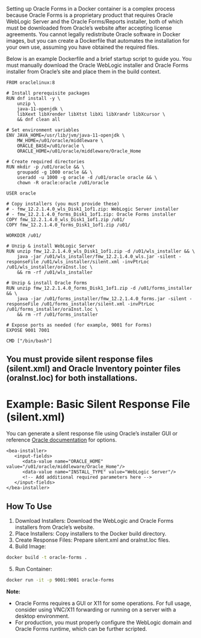 Setting up Oracle Forms in a Docker container is a complex process because Oracle Forms is a proprietary product that requires Oracle WebLogic Server and the Oracle Forms/Reports installer, both of which must be downloaded from Oracle’s website after accepting license agreements. You cannot legally redistribute Oracle software in Docker images, but you can create a Dockerfile that automates the installation for your own use, assuming you have obtained the required files.

Below is an example Dockerfile and a brief startup script to guide you. You must manually download the Oracle WebLogic installer and Oracle Forms installer from Oracle’s site and place them in the build context.

```
FROM oraclelinux:8

# Install prerequisite packages
RUN dnf install -y \
    unzip \
    java-11-openjdk \
    libXext libXrender libXtst libXi libXrandr libXcursor \
    && dnf clean all

# Set environment variables
ENV JAVA_HOME=/usr/lib/jvm/java-11-openjdk \
    MW_HOME=/u01/oracle/middleware \
    ORACLE_BASE=/u01/oracle \
    ORACLE_HOME=/u01/oracle/middleware/Oracle_Home

# Create required directories
RUN mkdir -p /u01/oracle && \
    groupadd -g 1000 oracle && \
    useradd -u 1000 -g oracle -d /u01/oracle oracle && \
    chown -R oracle:oracle /u01/oracle

USER oracle

# Copy installers (you must provide these)
# - fmw_12.2.1.4.0_wls_Disk1_1of1.zip: WebLogic Server installer
# - fmw_12.2.1.4.0_forms_Disk1_1of1.zip: Oracle Forms installer
COPY fmw_12.2.1.4.0_wls_Disk1_1of1.zip /u01/
COPY fmw_12.2.1.4.0_forms_Disk1_1of1.zip /u01/

WORKDIR /u01/

# Unzip & install WebLogic Server
RUN unzip fmw_12.2.1.4.0_wls_Disk1_1of1.zip -d /u01/wls_installer && \
    java -jar /u01/wls_installer/fmw_12.2.1.4.0_wls.jar -silent -responseFile /u01/wls_installer/silent.xml -invPtrLoc /u01/wls_installer/oraInst.loc \
    && rm -rf /u01/wls_installer

# Unzip & install Oracle Forms
RUN unzip fmw_12.2.1.4.0_forms_Disk1_1of1.zip -d /u01/forms_installer && \
    java -jar /u01/forms_installer/fmw_12.2.1.4.0_forms.jar -silent -responseFile /u01/forms_installer/silent.xml -invPtrLoc /u01/forms_installer/oraInst.loc \
    && rm -rf /u01/forms_installer

# Expose ports as needed (for example, 9001 for Forms)
EXPOSE 9001 7001

CMD ["/bin/bash"]
```
**You must provide silent response files (silent.xml) and Oracle Inventory pointer files (oraInst.loc) for both installations.**
---

# **Example: Basic Silent Response File (silent.xml)**

You can generate a silent response file using Oracle’s installer GUI or reference [Oracle documentation](https://docs.oracle.com/cd/E28280_01/doc.1111/e14142/silent.htm#WLSIG131) for options.

```
<bea-installer>
   <input-fields>
      <data-value name="ORACLE_HOME" value="/u01/oracle/middleware/Oracle_Home"/>
      <data-value name="INSTALL_TYPE" value="WebLogic Server"/>
      <!-- Add additional required parameters here -->
   </input-fields>
</bea-installer>
```

## How To Use
1. Download Installers: Download the WebLogic and Oracle Forms installers from Oracle’s website.
2. Place Installers: Copy installers to the Docker build directory.
3. Create Response Files: Prepare silent.xml and oraInst.loc files.
4. Build Image:
``` bash
docker build -t oracle-forms .
```
5. Run Container:
``` sh
docker run -it -p 9001:9001 oracle-forms
```   
**Note:**

* Oracle Forms requires a GUI or X11 for some operations. For full usage, consider using VNC/X11 forwarding or running on a server with a desktop environment.
* For production, you must properly configure the WebLogic domain and Oracle Forms runtime, which can be further scripted.

